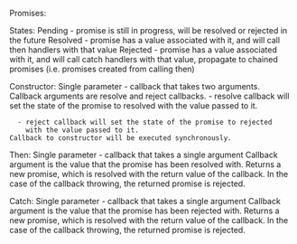 Promises:

  States:
    Pending - promise is still in progress, will be resolved or rejected in the future
    Resolved - promise has a value associated with it, and will call then handlers with that value
    Rejected - promise has a value associated with it, and will call catch handlers with that value,
               propagate to chained promises (i.e. promises created from calling then)

  Constructor:
    Single parameter - callback that takes two arguments.
    Callback arguments are resolve and reject callbacks.
      - resolve callback will set the state of the promise to resolved
        with the value passed to it.

      - reject callback will set the state of the promise to rejected
        with the value passed to it.
    Callback to constructor will be executed synchronously.

  Then:
    Single parameter - callback that takes a single argument
    Callback argument is the value that the promise has been resolved with.
    Returns a new promise, which is resolved with the return value of the callback.
    In the case of the callback throwing, the returned promise is rejected.

  Catch:
    Single parameter - callback that takes a single argument
    Callback argument is the value that the promise has been rejected with.
    Returns a new promise, which is resolved with the return value of the callback.
    In the case of the callback throwing, the returned promise is rejected.
